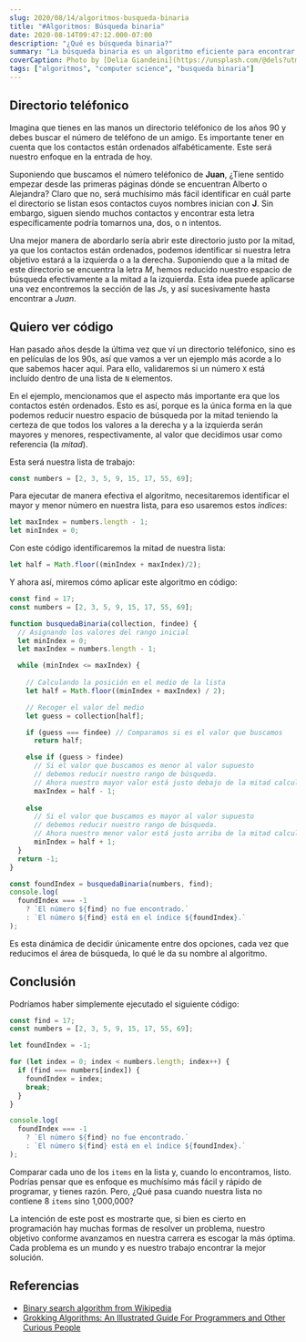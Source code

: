 ```yaml
---
slug: 2020/08/14/algoritmos-busqueda-binaria
title: "#Algoritmos: Búsqueda binaria"
date: 2020-08-14T09:47:12.000-07:00
description: "¿Qué es búsqueda binaria?"
summary: "La búsqueda binaria es un algoritmo eficiente para encontrar un elemento en una lista ordenada de elementos. "
coverCaption: Photo by [Delia Giandeini](https://unsplash.com/@dels?utm_source=unsplash&utm_medium=referral&utm_content=creditCopyText) on [Unsplash](https://unsplash.com/photos/QndYCQc_a3g?utm_source=unsplash&utm_medium=referral&utm_content=creditCopyText)
tags: ["algoritmos", "computer science", "busqueda binaria"]
---
```


## Directorio teléfonico

Imagina que tienes en las manos un directorio teléfonico de los años 90 y debes buscar el número de teléfono de un amigo. Es importante tener en cuenta que los contactos están ordenados alfabéticamente. Este será nuestro enfoque en la entrada de hoy.

Suponiendo que buscamos el número teléfonico de **Juan**, ¿Tiene sentido empezar desde las primeras páginas dónde se encuentran Alberto o Alejandra? Claro que no, será muchísimo más fácil identificar en cuál parte el directorio se listan esos contactos cuyos nombres inician con **J**. Sin embargo, siguen siendo muchos contactos y encontrar esta letra específicamente podría tomarnos una, dos, o n intentos.

Una mejor manera de abordarlo sería abrir este directorio justo por la mitad, ya que los contactos están ordenados, podemos identificar si nuestra letra objetivo estará a la izquierda o a la derecha. Suponiendo que a la mitad de este directorio se encuentra la letra *M*, hemos reducido nuestro espacio de búsqueda efectivamente a la mitad a la izquierda. Esta idea puede aplicarse una vez encontremos la sección de las *J*s, y así sucesivamente hasta encontrar a *Juan*.

## Quiero ver código

Han pasado años desde la última vez que ví un directorio teléfonico, sino es en películas de los 90s, así que vamos a ver un ejemplo más acorde a lo que sabemos hacer aquí. Para ello, validaremos si un número `X` está incluído dentro de una lista de `N` elementos.

En el ejemplo, mencionamos que el aspecto más importante era que los contactos estén ordenados. Esto es así, porque es la única forma en la que podemos reducir nuestro espacio de búsqueda por la mitad teniendo la certeza de que todos los valores a la derecha y a la izquierda serán mayores y menores, respectivamente, al valor que decidimos usar como referencia (la *mitad*).

Esta será nuestra lista de trabajo:

```javascript
const numbers = [2, 3, 5, 9, 15, 17, 55, 69];
```

Para ejecutar de manera efectiva el algoritmo, necesitaremos identificar el mayor y menor número en nuestra lista, para eso usaremos estos *indices*:

```javascript
let maxIndex = numbers.length - 1;
let minIndex = 0;
```

Con este código identificaremos la mitad de nuestra lista:

```javascript
let half = Math.floor((minIndex + maxIndex)/2);
```

Y ahora así, miremos cómo aplicar este algoritmo en código:

```javascript
const find = 17;
const numbers = [2, 3, 5, 9, 15, 17, 55, 69];

function busquedaBinaria(collection, findee) {
  // Asignando los valores del rango inicial
  let minIndex = 0;
  let maxIndex = numbers.length - 1;

  while (minIndex <= maxIndex) {
    
    // Calculando la posición en el medio de la lista
    let half = Math.floor((minIndex + maxIndex) / 2);

    // Recoger el valor del medio
    let guess = collection[half];

    if (guess === findee) // Comparamos si es el valor que buscamos
      return half;

    else if (guess > findee) 
      // Si el valor que buscamos es menor al valor supuesto
      // debemos reducir nuestro rango de búsqueda.
      // Ahora nuestro mayor valor está justo debajo de la mitad calculada.
      maxIndex = half - 1; 
    
    else 
      // Si el valor que buscamos es mayor al valor supuesto
      // debemos reducir nuestro rango de búsqueda.
      // Ahora nuestro menor valor está justo arriba de la mitad calculada.
      minIndex = half + 1;
  }
  return -1;
}

const foundIndex = busquedaBinaria(numbers, find);
console.log(
  foundIndex === -1
    ? `El número ${find} no fue encontrado.`
    : `El número ${find} está en el índice ${foundIndex}.`
);
```

Es esta dinámica de decidir únicamente entre dos opciones, cada vez que reducimos el área de búsqueda, lo qué le da su nombre al algoritmo.

## Conclusión

Podríamos haber simplemente ejecutado el siguiente código:

```javascript
const find = 17;
const numbers = [2, 3, 5, 9, 15, 17, 55, 69];

let foundIndex = -1;

for (let index = 0; index < numbers.length; index++) {
  if (find === numbers[index]) {
    foundIndex = index;
    break;
  }
}

console.log(
  foundIndex === -1
    ? `El número ${find} no fue encontrado.`
    : `El número ${find} está en el índice ${foundIndex}.`
);
```

Comparar cada uno de los `items` en la lista y, cuando lo encontramos, listo. Podrías pensar que es enfoque es muchísimo más fácil y rápido de programar, y tienes razón. Pero, ¿Qué pasa cuando nuestra lista no contiene 8 `items` sino 1,000,000?

La intención de este post es mostrarte que, si bien es cierto en programación hay muchas formas de resolver un problema, nuestro objetivo conforme avanzamos en nuestra carrera es escogar la más óptima. Cada problema es un mundo y es nuestro trabajo encontrar la mejor solución.

## Referencias

- [Binary search algorithm from Wikipedia](https://en.wikipedia.org/wiki/Binary_search_algorithm)
- [Grokking Algorithms: An Illustrated Guide For Programmers and Other Curious People](https://www.goodreads.com/book/show/22847284-grokking-algorithms-an-illustrated-guide-for-programmers-and-other-curio)
